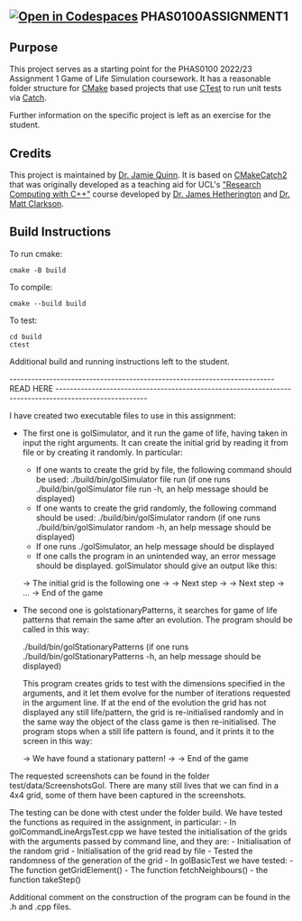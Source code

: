 [![Open in Codespaces](https://classroom.github.com/assets/launch-codespace-f4981d0f882b2a3f0472912d15f9806d57e124e0fc890972558857b51b24a6f9.svg)](https://classroom.github.com/open-in-codespaces?assignment_repo_id=10034516)
PHAS0100ASSIGNMENT1
------------------

Purpose
-------

This project serves as a starting point for the PHAS0100 2022/23 Assignment 1 Game of Life Simulation coursework. It has a reasonable folder structure for [CMake](https://cmake.org/) based projects that use [CTest](https://cmake.org/) to run unit tests via [Catch](https://github.com/catchorg/Catch2). 

Further information on the specific project is left as an exercise for the student.

Credits
-------

This project is maintained by [Dr. Jamie Quinn](http://jamiejquinn.com/). It is based on [CMakeCatch2](https://github.com/UCL/CMakeCatch2.git) that was originally developed as a teaching aid for UCL's ["Research Computing with C++"](https://github-pages.ucl.ac.uk/research-computing-with-cpp/) course developed by [Dr. James Hetherington](http://www.ucl.ac.uk/research-it-services/people/james) and [Dr. Matt Clarkson](https://iris.ucl.ac.uk/iris/browse/profile?upi=MJCLA42).

Build Instructions
------------------

To run cmake:

```
cmake -B build
```

To compile:

```
cmake --build build
```

To test:

```
cd build
ctest
```

Additional build and running instructions left to the student.


------------------------------------------------------------------------- READ HERE -------------------------------------------------------------------------------------------------------

I have created two executable files to use in this assignment:

- The first one is golSimulator, and it run the game of life, having taken in input the right arguments. It can create the initial grid by reading it from file or by creating it randomly. In particular:
    - If one wants to create the grid by file, the following command should be used:
        ./build/bin/golSimulator file run <name of file> <number of iterations>
        (if one runs ./build/bin/golSimulator file run <name of file> <number of iterations> -h, an help message should be displayed)
    - If one wants to create the grid randomly, the following command should be used:
        ./build/bin/golSimulator random <number of rows> <number of columns> <number of alive cells to put in the grid> <number of iterations>
        (if one runs ./build/bin/golSimulator random <number of rows> <number of columns> <number of alive cells to put in the grid> <number of iterations> -h, an help message should be displayed)
    - If one runs ./golSimulator, an help message should be displayed
    - If one calls the program in an unintended way, an error message should be displayed.
   golSimulator should give an output like this:

    -> The initial grid is the following one
    ->  <grid>
    -> Next step
    ->  <grid>
    -> Next step
    ->  <grid>
    ...
    -> End of the game

- The second one is golstationaryPatterns, it searches for game of life patterns that remain the same after an evolution. The program should be called in this way:

    ./build/bin/golStationaryPatterns <number of rows> <number of columns> <number of alive cells to put in the grid> <number of iterations>
    (if one runs ./build/bin/golStationaryPatterns <number of rows> <number of columns> <number of alive cells to put in the grid> <number of iterations> -h, an help message should be displayed)

    This program creates grids to test with the dimensions specified in the arguments, and it let them evolve for the number of iterations requested in the argument line. If at the end of the evolution the grid has not displayed any still life/pattern, the grid is re-initialised randomly and in the same way the object of the class game is then re-initialised.
    The program stops when a still life pattern is found, and it prints it to the screen in this way:

    -> We have found a stationary pattern!
    -> <grid>
    -> End of the game

The requested screenshots can be found in the folder test/data/ScreenshotsGol. There are many still lives that we can find in a 4x4 grid, some of them have been captured in the screenshots.

The testing can be done with ctest under the folder build. We have tested the functions as required in the assignment, in particular:
    - In golCommandLineArgsTest.cpp we have tested the initialisation of the grids with the arguments passed by command line, and they are:
        - Initialisation of the random grid
        - Initialisation of the grid read by file
        - Tested the randomness of the generation of the grid
    - In golBasicTest we have tested:
        - The function getGridElement()
        - The function fetchNeighbours()
        - the function takeStep()

Additional comment on the construction of the program can be found in the .h and .cpp files.
